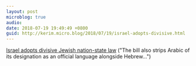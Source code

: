 ```yaml
---
layout: post
microblog: true
audio: 
date: 2018-07-19 19:49:49 +0800
guid: http://kerim.micro.blog/2018/07/19/israel-adopts-divisive.html
---
```

[Israel adopts divisive Jewish nation-state law](https://www.reuters.com/article/us-israel-politics-law/israel-adopts-divisive-jewish-nation-state-law-idUSKBN1K901V?utm_source=reddit.com) ("The bill also strips Arabic of its designation as an official language alongside Hebrew…")
